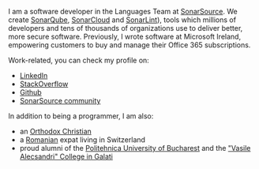 I am a software developer in the Languages Team at [SonarSource](https://www.sonarsource.com/). We create [SonarQube](https://www.sonarqube.org/), [SonarCloud](http://sonarcloud.io/) and [SonarLint](https://www.sonarlint.org/)), tools which millions of developers and tens of thousands of organizations use to deliver better, more secure software. Previously, I wrote software at Microsoft Ireland, empowering customers to buy and manage their Office 365 subscriptions.

Work-related, you can check my profile on:
- [LinkedIn](https://www.linkedin.com/in/epureandrei/)
- [StackOverflow](https://stackoverflow.com/users/2261315/andrei-epure)
- [Github](https://github.com/andrei-epure-sonarsource)
- [SonarSource community](https://community.sonarsource.com/u/Andrei_Epure/summary)

In addition to being a programmer, I am also:
- an [Orthodox Christian](https://en.wikipedia.org/wiki/Eastern_Orthodox_Church)
- a [Romanian](https://en.wikipedia.org/wiki/Romania) expat living in Switzerland
- proud alumni of the [Politehnica University of Bucharest](https://upb.ro/en/) and the ["Vasile Alecsandri" College in Galati](https://cnva.eu/)
